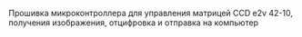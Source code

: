Прошивка микроконтроллера для управления матрицей CCD e2v 42-10, получения изображения, отцифровка и отправка на компьютер 
